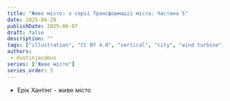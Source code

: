 ```yaml
---
title: "Живе місто: з серії Трансформації міста: Частина 5"
date: 2025-04-29
publishDate: 2025-06-07
draft: false
description: ""
tags: ["illustration", "CC BY 4.0", "vertical", "city", "wind turbine", "people", "transport"]
authors:
 - dustinjacobus
series: ["Живе місто"]
series_order: 5
---
```


- Ерік Хантінг - живе місто

